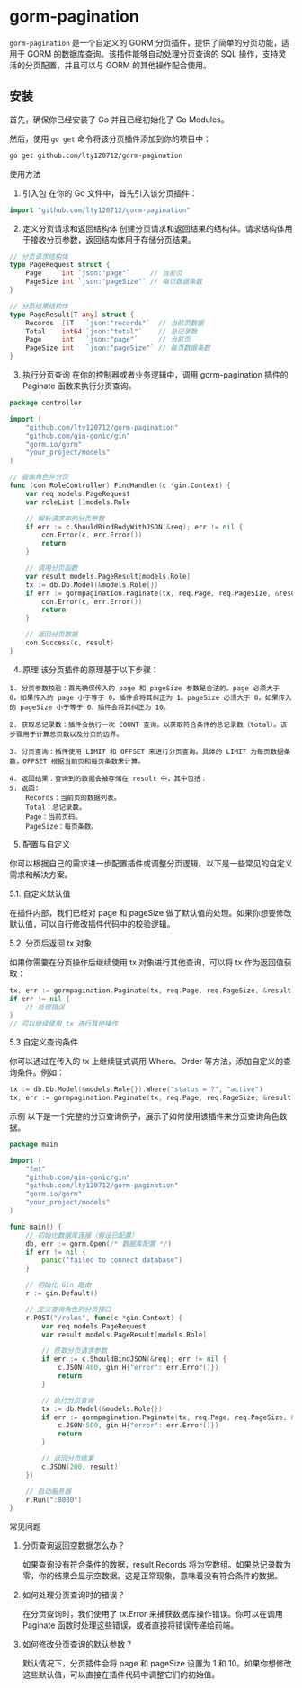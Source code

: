 # gorm-pagination

`gorm-pagination` 是一个自定义的 GORM 分页插件，提供了简单的分页功能，适用于 GORM 的数据库查询。该插件能够自动处理分页查询的 SQL 操作，支持灵活的分页配置，并且可以与 GORM 的其他操作配合使用。

## 安装

首先，确保你已经安装了 Go 并且已经初始化了 Go Modules。

然后，使用 `go get` 命令将该分页插件添加到你的项目中：

```bash
go get github.com/lty120712/gorm-pagination
```
使用方法
1. 引入包
在你的 Go 文件中，首先引入该分页插件：
```go
import "github.com/lty120712/gorm-pagination"
```
2. 定义分页请求和返回结构体
创建分页请求和返回结果的结构体。请求结构体用于接收分页参数，返回结构体用于存储分页结果。
```go
// 分页请求结构体
type PageRequest struct {
	Page     int `json:"page"`     // 当前页
	PageSize int `json:"pageSize"` // 每页数据条数
}

// 分页结果结构体
type PageResult[T any] struct {
	Records  []T   `json:"records"`  // 当前页数据
	Total    int64 `json:"total"`    // 总记录数
	Page     int   `json:"page"`     // 当前页
	PageSize int   `json:"pageSize"` // 每页数据条数
}
```
3. 执行分页查询
在你的控制器或者业务逻辑中，调用 gorm-pagination 插件的 Paginate 函数来执行分页查询。
```go
package controller

import (
	"github.com/lty120712/gorm-pagination"
	"github.com/gin-gonic/gin"
	"gorm.io/gorm"
	"your_project/models"
)

// 查询角色并分页
func (con RoleController) FindHandler(c *gin.Context) {
	var req models.PageRequest
	var roleList []models.Role

	// 解析请求中的分页参数
	if err := c.ShouldBindBodyWithJSON(&req); err != nil {
		con.Error(c, err.Error())
		return
	}

	// 调用分页函数
	var result models.PageResult[models.Role]
	tx := db.Db.Model(&models.Role{})
	if err := gormpagination.Paginate(tx, req.Page, req.PageSize, &result); err != nil {
		con.Error(c, err.Error())
		return
	}

	// 返回分页数据
	con.Success(c, result)
}
```
4. 原理
该分页插件的原理基于以下步骤：
```text
1. 分页参数校验：首先确保传入的 page 和 pageSize 参数是合法的。page 必须大于 0，如果传入的 page 小于等于 0，插件会将其纠正为 1。pageSize 必须大于 0，如果传入的 pageSize 小于等于 0，插件会将其纠正为 10。

2. 获取总记录数：插件会执行一次 COUNT 查询，以获取符合条件的总记录数（total）。该步骤用于计算总页数以及分页的边界。

3. 分页查询：插件使用 LIMIT 和 OFFSET 来进行分页查询。具体的 LIMIT 为每页数据条数，OFFSET 根据当前页和每页条数来计算。

4. 返回结果：查询到的数据会被存储在 result 中，其中包括：
5. 返回:
    Records：当前页的数据列表。
    Total：总记录数。
    Page：当前页码。
    PageSize：每页条数。
```

5. 配置与自定义

你可以根据自己的需求进一步配置插件或调整分页逻辑。以下是一些常见的自定义需求和解决方案。

5.1. 自定义默认值

在插件内部，我们已经对 page 和 pageSize 做了默认值的处理。如果你想要修改默认值，可以自行修改插件代码中的校验逻辑。

5.2. 分页后返回 tx 对象

如果你需要在分页操作后继续使用 tx 对象进行其他查询，可以将 tx 作为返回值获取：
```go
tx, err := gormpagination.Paginate(tx, req.Page, req.PageSize, &result)
if err != nil {
    // 处理错误
}
// 可以继续使用 tx 进行其他操作
```
5.3 自定义查询条件

你可以通过在传入的 tx 上继续链式调用 Where、Order 等方法，添加自定义的查询条件。例如：
```go
tx := db.Db.Model(&models.Role{}).Where("status = ?", "active")
tx, err := gormpagination.Paginate(tx, req.Page, req.PageSize, &result)
```
示例
以下是一个完整的分页查询例子，展示了如何使用该插件来分页查询角色数据。
``` go
package main

import (
	"fmt"
	"github.com/gin-gonic/gin"
	"github.com/lty120712/gorm-pagination"
	"gorm.io/gorm"
	"your_project/models"
)

func main() {
	// 初始化数据库连接（假设已配置）
	db, err := gorm.Open(/* 数据库配置 */)
	if err != nil {
		panic("failed to connect database")
	}

	// 初始化 Gin 路由
	r := gin.Default()

	// 定义查询角色的分页接口
	r.POST("/roles", func(c *gin.Context) {
		var req models.PageRequest
		var result models.PageResult[models.Role]

		// 获取分页请求参数
		if err := c.ShouldBindJSON(&req); err != nil {
			c.JSON(400, gin.H{"error": err.Error()})
			return
		}

		// 执行分页查询
		tx := db.Model(&models.Role{})
		if err := gormpagination.Paginate(tx, req.Page, req.PageSize, &result); err != nil {
			c.JSON(500, gin.H{"error": err.Error()})
			return
		}

		// 返回分页结果
		c.JSON(200, result)
	})

	// 启动服务器
	r.Run(":8080")
}
```
常见问题
1. 分页查询返回空数据怎么办？

    如果查询没有符合条件的数据，result.Records 将为空数组。如果总记录数为零，你的结果会显示空数据。这是正常现象，意味着没有符合条件的数据。

2. 如何处理分页查询时的错误？

    在分页查询时，我们使用了 tx.Error 来捕获数据库操作错误。你可以在调用 Paginate 函数时处理这些错误，或者直接将错误传递给前端。

3. 如何修改分页查询的默认参数？

    默认情况下，分页插件会将 page 和 pageSize 设置为 1 和 10。如果你想修改这些默认值，可以直接在插件代码中调整它们的初始值。